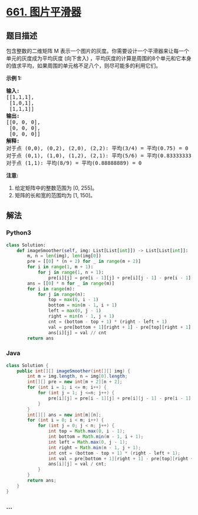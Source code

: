 # [661. 图片平滑器](https://leetcode-cn.com/problems/image-smoother)



## 题目描述

<!-- 这里写题目描述 -->

<p>包含整数的二维矩阵 M 表示一个图片的灰度。你需要设计一个平滑器来让每一个单元的灰度成为平均灰度&nbsp;(向下舍入) ，平均灰度的计算是周围的8个单元和它本身的值求平均，如果周围的单元格不足八个，则尽可能多的利用它们。</p>

<p><strong>示例 1:</strong></p>

<pre>
<strong>输入:</strong>
[[1,1,1],
 [1,0,1],
 [1,1,1]]
<strong>输出:</strong>
[[0, 0, 0],
 [0, 0, 0],
 [0, 0, 0]]
<strong>解释:</strong>
对于点 (0,0), (0,2), (2,0), (2,2): 平均(3/4) = 平均(0.75) = 0
对于点 (0,1), (1,0), (1,2), (2,1): 平均(5/6) = 平均(0.83333333) = 0
对于点 (1,1): 平均(8/9) = 平均(0.88888889) = 0
</pre>

<p><strong>注意:</strong></p>

<ol>
	<li>给定矩阵中的整数范围为 [0, 255]。</li>
	<li>矩阵的长和宽的范围均为&nbsp;[1, 150]。</li>
</ol>


## 解法

<!-- 这里可写通用的实现逻辑 -->

<!-- tabs:start -->

### **Python3**

<!-- 这里可写当前语言的特殊实现逻辑 -->

```python
class Solution:
    def imageSmoother(self, img: List[List[int]]) -> List[List[int]]:
        m, n = len(img), len(img[0])
        pre = [[0] * (n + 2) for _ in range(m + 2)]
        for i in range(1, m + 1):
            for j in range(1, n + 1):
                pre[i][j] = pre[i - 1][j] + pre[i][j - 1] - pre[i - 1][j - 1] + img[i - 1][j - 1]
        ans = [[0] * n for _ in range(m)]
        for i in range(m):
            for j in range(n):
                top = max(0, i - 1)
                bottom = min(m - 1, i + 1)
                left = max(0, j - 1)
                right = min(n - 1, j + 1)
                cnt = (bottom - top + 1) * (right - left + 1)
                val = pre[bottom + 1][right + 1] - pre[top][right + 1] - pre[bottom + 1][left] + pre[top][left]
                ans[i][j] = val // cnt
        return ans
```

### **Java**

<!-- 这里可写当前语言的特殊实现逻辑 -->

```java
class Solution {
    public int[][] imageSmoother(int[][] img) {
        int m = img.length, n = img[0].length;
        int[][] pre = new int[m + 2][n + 2];
        for (int i = 1; i <= m; i++) {
            for (int j = 1; j <=n; j++) {
                pre[i][j] = pre[i - 1][j] + pre[i][j - 1] - pre[i - 1][j - 1] + img[i - 1][j - 1];
            }
        }
        int[][] ans = new int[m][n];
        for (int i = 0; i < m; i++) {
            for (int j = 0; j < n; j++) {
                int top = Math.max(0, i - 1);
                int bottom = Math.min(m - 1, i + 1);
                int left = Math.max(0, j - 1);
                int right = Math.min(n - 1, j + 1);
                int cnt = (bottom - top + 1) * (right - left + 1);
                int val = pre[bottom + 1][right + 1] - pre[top][right + 1] - pre[bottom + 1][left] + pre[top][left];
                ans[i][j] = val / cnt;
            }
        }
        return ans;
    }
}
```

### **...**

```

```

<!-- tabs:end -->
